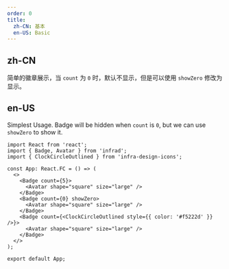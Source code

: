 ```yaml
---
order: 0
title:
  zh-CN: 基本
  en-US: Basic
---
```


## zh-CN

简单的徽章展示，当 `count` 为 `0` 时，默认不显示，但是可以使用 `showZero` 修改为显示。

## en-US

Simplest Usage. Badge will be hidden when `count` is `0`, but we can use `showZero` to show it.

```tsx
import React from 'react';
import { Badge, Avatar } from 'infrad';
import { ClockCircleOutlined } from 'infra-design-icons';

const App: React.FC = () => (
  <>
    <Badge count={5}>
      <Avatar shape="square" size="large" />
    </Badge>
    <Badge count={0} showZero>
      <Avatar shape="square" size="large" />
    </Badge>
    <Badge count={<ClockCircleOutlined style={{ color: '#f5222d' }} />}>
      <Avatar shape="square" size="large" />
    </Badge>
  </>
);

export default App;
```

<style>
.ant-badge:not(.ant-badge-not-a-wrapper) {
  margin-right: 20px;
}
.ant-badge.ant-badge-rtl:not(.ant-badge-not-a-wrapper) {
  margin-right: 0;
  margin-left: 20px;
}
</style>
